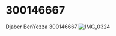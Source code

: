 # 300146667
Djaber BenYezza
300146667
 ![IMG_0324](https://github.com/user-attachments/assets/f19f1a60-909c-401d-95ff-0251e193d3df)
